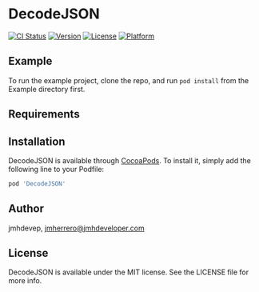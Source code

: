 # DecodeJSON


[![CI Status](https://img.shields.io/travis/jmhdevep/DecodeJSON.svg?style=flat)](https://travis-ci.org/jmhdevep/DecodeJSON)
[![Version](https://img.shields.io/cocoapods/v/DecodeJSON.svg?style=flat)](https://cocoapods.org/pods/DecodeJSON)
[![License](https://img.shields.io/cocoapods/l/DecodeJSON.svg?style=flat)](https://cocoapods.org/pods/DecodeJSON)
[![Platform](https://img.shields.io/cocoapods/p/DecodeJSON.svg?style=flat)](https://cocoapods.org/pods/DecodeJSON)

## Example

To run the example project, clone the repo, and run `pod install` from the Example directory first.

## Requirements

## Installation

DecodeJSON is available through [CocoaPods](https://cocoapods.org). To install
it, simply add the following line to your Podfile:

```ruby
pod 'DecodeJSON'
```

## Author

jmhdevep, jmherrero@jmhdeveloper.com

## License

DecodeJSON is available under the MIT license. See the LICENSE file for more info.
